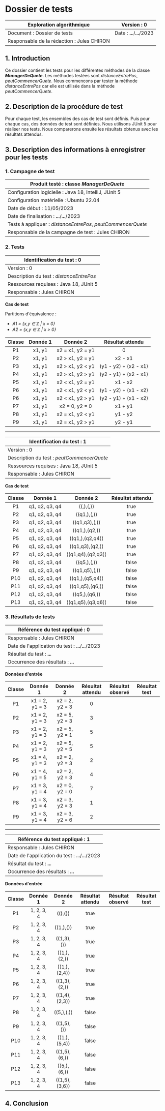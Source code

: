 # Dossier de tests

| Exploration algorithmique                  | Version : 0                   |
|--------------------------------------------|-------------------------------|
| Document : Dossier de tests                | Date : __...__/__...__/2023   |
| Responsable de la rédaction : Jules CHIRON |                               |

## 1. Introduction

Ce dossier contient les tests pour les différentes méthodes de la classe ___ManagerDeQuete___.
Les méthodes testées sont _distanceEntrePos_, _peutCommencerQuete_. Nous commencons par tester 
la méthode _distanceEntrePos_ car elle est utilisée dans la méthode _peutCommencerQuete_.

## 2. Description de la procédure de test

Pour chaque test, les ensembles des cas de test sont définis. Puis pour chaque
cas, des données de test sont définies. Nous utilisons JUnit 5 pour réaliser nos tests.
Nous comparerons ensuite les résultats obtenus avec les résultats attendus.

## 3. Description des informations à enregistrer pour les tests

### 1. Campagne de test

| Produit testé : classe _ManagerDeQuete_                      |
|--------------------------------------------------------------|
| Configuration logicielle : Java 18, IntelliJ, JUnit 5        |
| Configuration matérielle : Ubuntu 22.04                      |
| Date de début : 11/05/2023                                   |
| Date de finalisation : __...__/__...__/2023                  |
| Tests à appliquer : _distanceEntrePos_, _peutCommencerQuete_ |
| Responsable de la campagne de test : Jules CHIRON            |

### 2. Tests

| Identification du test : 0               |
|------------------------------------------|
| Version : 0                              |
| Description du test : _distanceEntrePos_ |
| Ressources requises : Java 18, JUnit 5   |
| Responsable : Jules CHIRON               |

__Cas de test__

Partitions d'équivalence :

- _A1 = {x,y ∈ ℤ | x = 0}_
- _A2 = {x,y ∈ ℤ | x > 0}_

| Classe | Donnée 1 |     Donnée 2     |   Résultat attendu    |
|:------:|:--------:|:----------------:|:---------------------:|
|   P1   |  x1, y1  | x2 = x1, y2 = y1 |           0           |
|   P2   |  x1, y1  | x2 > x1, y2 = y1 |        x2 - x1        |
|   P3   |  x1, y1  | x2 > x1, y2 < y1 | (y1 - y2) + (x2 - x1) |
|   P4   |  x1, y1  | x2 > x1, y2 > y1 | (y2 - y1) + (x2 - x1) |
|   P5   |  x1, y1  | x2 < x1, y2 = y1 |        x1 - x2        |
|   P6   |  x1, y1  | x2 < x1, y2 < y1 | (y1 - y2) + (x1 - x2) |
|   P6   |  x1, y1  | x2 < x1, y2 > y1 | (y2 - y1) + (x1 - x2) |
|   P7   |  x1, y1  |  x2 = 0, y2 = 0  |        x1 + y1        |
|   P8   |  x1, y1  | x2 = x1, y2 < y1 |        y1 - y2        |
|   P9   |  x1, y1  | x2 = x1, y2 > y1 |        y2 - y1        |

---

| Identification du test : 1                 |
|--------------------------------------------|
| Version : 0                                |
| Description du test : _peutCommencerQuete_ |
| Ressources requises : Java 18, JUnit 5     |
| Responsable : Jules CHIRON                 |

__Cas de test__

| Classe |    Donnée 1    |     Donnée 2      | Résultat attendu |
|:------:|:--------------:|:-----------------:|:----------------:|
|   P1   | q1, q2, q3, q4 |     ((,),(,))     |       true       |
|   P2   | q1, q2, q3, q4 |    ((q1,),(,))    |       true       |
|   P3   | q1, q2, q3, q4 |   ((q1,q3),(,))   |       true       |
|   P4   | q1, q2, q3, q4 |   ((q1,),(q2,))   |       true       |
|   P5   | q1, q2, q3, q4 |  ((q1,),(q2,q4))  |       true       |
|   P6   | q1, q2, q3, q4 |  ((q1,q3),(q2,))  |       true       |
|   P7   | q1, q2, q3, q4 | ((q1,q4),(q2,q3)) |       true       |
|   P8   | q1, q2, q3, q4 |    ((q5,),(,))    |      false       |
|   P9   | q1, q2, q3, q4 |   ((q1,q5),(,))   |      false       |
|  P10   | q1, q2, q3, q4 |  ((q1,),(q5,q4))  |      false       |
|  P11   | q1, q2, q3, q4 |  ((q1,q5),(q6,))  |      false       |
|  P12   | q1, q2, q3, q4 |   ((q5,),(q6,))   |      false       |
|  P13   | q1, q2, q3, q4 | ((q1,q5),(q3,q6)) |      false       |

### 3. Résultats de tests

| Référence du test appliqué : 0                       |
|------------------------------------------------------|
| Responsable : Jules CHIRON                           |
| Date de l'application du test : __...__/__...__/2023 |
| Résultat du test : __...__                           |
| Occurrence des résultats : __...__                   |

__Données d'entrée__

| Classe |    Donnée 1    |    Donnée 2    | Résultat attendu |  Résultat observé  |  Résultat test  |
|:------:|:--------------:|:--------------:|:----------------:|:------------------:|:---------------:|
|   P1   | x1 = 2, y1 = 3 | x2 = 2, y2 = 3 |        0         |                    |                 |
|   P2   | x1 = 2, y1 = 3 | x2 = 5, y2 = 3 |        3         |                    |                 |
|   P3   | x1 = 2, y1 = 3 | x2 = 5, y2 = 1 |        5         |                    |                 |
|   P4   | x1 = 2, y1 = 3 | x2 = 5, y2 = 5 |        5         |                    |                 |
|   P5   | x1 = 4, y1 = 3 | x2 = 2, y2 = 3 |        2         |                    |                 |
|   P6   | x1 = 4, y1 = 5 | x2 = 2, y2 = 3 |        4         |                    |                 |
|   P7   | x1 = 3, y1 = 4 | x2 = 0, y2 = 0 |        7         |                    |                 |
|   P8   | x1 = 3, y1 = 4 | x2 = 3, y2 = 3 |        1         |                    |                 |
|   P9   | x1 = 3, y1 = 4 | x2 = 3, y2 = 6 |        2         |                    |                 |

---

| Référence du test appliqué : 1                       |
|------------------------------------------------------|
| Responsable : Jules CHIRON                           |
| Date de l'application du test : __...__/__...__/2023 |
| Résultat du test : __...__                           |
| Occurrence des résultats : __...__                   |

__Données d'entrée__

| Classe |  Donnée 1  |   Donnée 2    | Résultat attendu | Résultat observé | Résultat test |
|:------:|:----------:|:-------------:|:----------------:|:----------------:|:-------------:|
|   P1   | 1, 2, 3, 4 |    ((),())    |       true       |                  |               |
|   P2   | 1, 2, 3, 4 |   ((1,),())   |       true       |                  |               |
|   P3   | 1, 2, 3, 4 |  ((1,3),())   |       true       |                  |               |
|   P4   | 1, 2, 3, 4 |  ((1,),(2,))  |       true       |                  |               |
|   P5   | 1, 2, 3, 4 | ((1,),(2,4))  |       true       |                  |               |
|   P6   | 1, 2, 3, 4 | ((1,3),(2,))  |       true       |                  |               |
|   P7   | 1, 2, 3, 4 | ((1,4),(2,3)) |       true       |                  |               |
|   P8   | 1, 2, 3, 4 |  ((5,),(,))   |      false       |                  |               |
|   P9   | 1, 2, 3, 4 |  ((1,5),())   |      false       |                  |               |
|  P10   | 1, 2, 3, 4 | ((1,),(5,4))  |      false       |                  |               |
|  P11   | 1, 2, 3, 4 | ((1,5),(6,))  |      false       |                  |               |
|  P12   | 1, 2, 3, 4 |  ((5,),(6,))  |      false       |                  |               |
|  P13   | 1, 2, 3, 4 | ((1,5),(3,6)) |      false       |                  |               |

## 4. Conclusion
